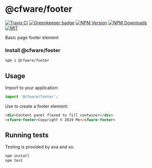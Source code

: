 # @cfware/footer

[![Travis CI][travis-image]][travis-url]
[![Greenkeeper badge][gk-image]](https://greenkeeper.io/)
[![NPM Version][npm-image]][npm-url]
[![NPM Downloads][downloads-image]][downloads-url]
[![MIT][license-image]](LICENSE)

Basic page footer element


### Install @cfware/footer

```sh
npm i @cfware/footer
```


## Usage

Import to your application:
```js
import '@cfware/footer';
```

Use to create a footer element:
```html
<div>Content panel flexed to fill container</div>
<cfware-footer>Copyright © 2019 Me</cfware-footer>
```


## Running tests

Testing is provided by ava and xo.

```sh
npm install
npm test
```

[npm-image]: https://img.shields.io/npm/v/@cfware/footer.svg
[npm-url]: https://npmjs.org/package/@cfware/footer
[travis-image]: https://travis-ci.org/cfware/footer.svg?branch=master
[travis-url]: https://travis-ci.org/cfware/footer
[gk-image]: https://badges.greenkeeper.io/cfware/footer.svg
[downloads-image]: https://img.shields.io/npm/dm/@cfware/footer.svg
[downloads-url]: https://npmjs.org/package/@cfware/footer
[license-image]: https://img.shields.io/npm/l/@cfware/footer.svg
